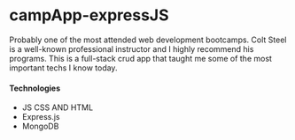 # campApp-expressJS
Probably one of the most attended web development bootcamps. Colt Steel is a well-known professional instructor and I highly recommend his programs. This is a full-stack crud app that taught me some of the most important techs I know today.

#### Technologies
- JS CSS AND HTML
- Express.js
- MongoDB
